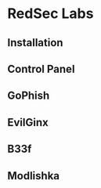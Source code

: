 # RedSec Labs

## Installation


## Control Panel



## GoPhish





## EvilGinx




## B33f




## Modlishka